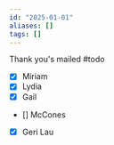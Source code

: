 ```yaml
---
id: "2025-01-01"
aliases: []
tags: []
---
```


Thank you's mailed
#todo

- [x] Miriam
- [x] Lydia
- [x] Gail
- [] McCones
- [x] Geri Lau




